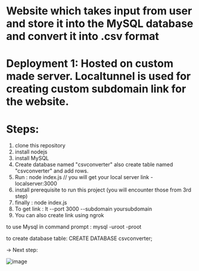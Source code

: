 # Website which takes input from user and store it into the MySQL database and convert it into .csv format

# Deployment 1: Hosted on custom made server. Localtunnel is used for creating custom subdomain link for the website.

# Steps:

1. clone this repository 
2. install nodejs
3. install MySQL 
4. Create database named "csvconverter" also create table named "csvconverter" and add rows.
5. Run : node index.js  // you will get your local server link - localserver:3000
6. install prerequisite to run this project (you will encounter those from 3rd step)
7. finally : node index.js  
8. To get link : lt --port 3000 --subdomain yoursubdomain
9. You can also create link using ngrok


to use Mysql in command prompt : mysql -uroot -proot

to create database table: CREATE DATABASE csvconverter;

-> Next step: 


![image](https://user-images.githubusercontent.com/61543246/157070661-4b2546ed-d3ba-4148-b356-5b5d5105241c.png)

